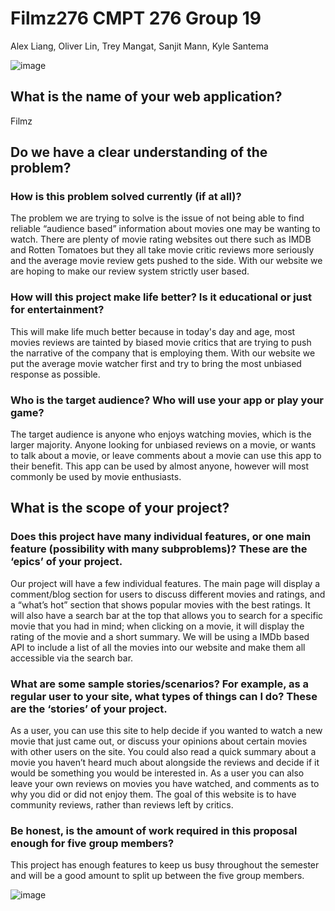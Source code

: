 # Filmz276 CMPT 276 Group 19 
Alex Liang, Oliver Lin, Trey Mangat, Sanjit Mann, Kyle Santema

![image](https://user-images.githubusercontent.com/74593676/236781228-b1d37ec6-a112-4d73-afff-decb3096c24a.png)

## What is the name of your web application?
Filmz
 
## Do we have a clear understanding of the problem?
 
### How is this problem solved currently (if at all)?
The problem we are trying to solve is the issue of not being able to find reliable “audience based” information about movies one may be wanting to watch. There are plenty of movie rating websites out there such as IMDB and Rotten Tomatoes but they all take movie critic reviews more seriously and the average movie review gets pushed to the side. With our website we are hoping to make our review system strictly user based.
### How will this project make life better? Is it educational or just for entertainment?
This will make life much better because in today's day and age, most movies reviews are tainted by biased movie critics that are trying to push the narrative of the company that is employing them. With our website we put the average movie watcher first and try to bring the most unbiased response as possible. 
### Who is the target audience? Who will use your app or play your game?
The target audience is anyone who enjoys watching movies, which is the larger majority. Anyone looking for unbiased reviews on a movie, or wants to talk about a movie, or leave comments about a movie can use this app to their benefit. This app can be used by almost anyone, however will most commonly be used by movie enthusiasts.
 
## What is the scope of your project?
 
### Does this project have many individual features, or one main feature (possibility with many subproblems)? These are the ‘epics’ of your project.
Our project will have a few individual features. The main page will display a comment/blog section for users to discuss different movies and ratings, and a “what’s hot” section that shows popular movies with the best ratings. It will also have a search bar at the top that allows you to search for a specific movie that you had in mind; when clicking on a movie, it will display the rating of the movie and a short summary. We will be using a IMDb based API to include a list of all the movies into our website and make them all accessible via the search bar.
 
### What are some sample stories/scenarios? For example, as a regular user to your site, what types of things can I do?  These are the ‘stories’ of your project.
As a user, you can use this site to help decide if you wanted to watch a new movie that just came out, or discuss your opinions about certain movies with other users on the site. You could also read a quick summary about a movie you haven’t heard much about alongside the reviews and decide if it would be something you would be interested in. As a user you can also leave your own reviews on movies you have watched, and comments as to why you did or did not enjoy them. The goal of this website is to have community reviews, rather than reviews left by critics.
 
### Be honest, is the amount of work required in this proposal enough for five group members?
This project has enough features to keep us busy throughout the semester and will be a good amount to split up between the five group members. 

![image](https://user-images.githubusercontent.com/74593676/236781868-d08098f2-0a32-4550-9f45-3a96b203615f.png)


